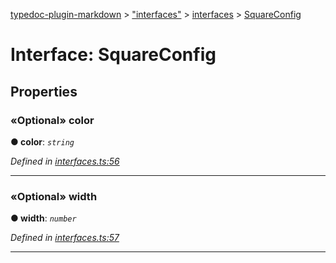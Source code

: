 [typedoc-plugin-markdown](../README.md) > ["interfaces"](../modules/_interfaces_.md) > [interfaces](../modules/_interfaces_.interfaces.md) > [SquareConfig](../interfaces/_interfaces_.interfaces.squareconfig.md)



# Interface: SquareConfig


## Properties
<a id="color"></a>

### «Optional» color

**●  color**:  *`string`* 

*Defined in [interfaces.ts:56](https://github.com/tgreyjs/typedoc-plugin-markdown/blob/master/tests/src/interfaces.ts#L56)*





___

<a id="width"></a>

### «Optional» width

**●  width**:  *`number`* 

*Defined in [interfaces.ts:57](https://github.com/tgreyjs/typedoc-plugin-markdown/blob/master/tests/src/interfaces.ts#L57)*





___


